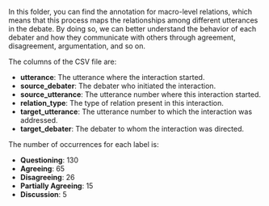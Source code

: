 In this folder, you can find the annotation for macro-level relations, which means that this process maps the relationships among different utterances in the debate. By doing so, we can better understand the behavior of each debater and how they communicate with others through agreement, disagreement, argumentation, and so on.

The columns of the CSV file are:

- **utterance**: The utterance where the interaction started.  
- **source_debater**: The debater who initiated the interaction.  
- **source_utterance**: The utterance number where this interaction started.  
- **relation_type**: The type of relation present in this interaction.  
- **target_utterance**: The utterance number to which the interaction was addressed.  
- **target_debater**: The debater to whom the interaction was directed.  

The number of occurrences for each label is:

- **Questioning**: 130  
- **Agreeing**: 65  
- **Disagreeing**: 26  
- **Partially Agreeing**: 15  
- **Discussion**: 5  

